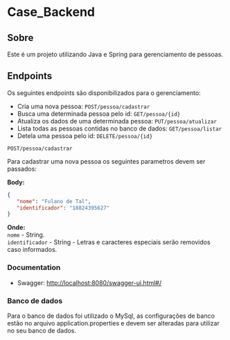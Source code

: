 # Case_Backend

## Sobre

Este é um projeto utilizando Java e Spring para gerenciamento de pessoas.

## Endpoints

Os seguintes endpoints são disponibilizados para o gerenciamento:

* Cria uma nova pessoa: `POST/pessoa/cadastrar` <br/>
* Busca uma determinada pessoa pelo id: `GET/pessoa/{id}` <br/>
* Atualiza os dados de uma determinada pessoa: `PUT/pessoa/atualizar` <br/>
* Lista todas as pessoas contidas no banco de dados: `GET/pessoa/listar` <br/>
* Detela uma pessoa pelo id: `DELETE/pessoa/{id}` <br/>

`POST/pessoa/cadastrar`

Para cadastrar uma nova pessoa os seguintes parametros devem ser passados:

**Body:**

```json
{
   "nome": "Fulano de Tal",
   "identificador": "18824395627"
}
```

**Onde:** <br/>
`nome` - String. <br/>
`identificador` - String - Letras e caracteres especiais serão removidos caso informados.

### Documentation

* Swagger: [http://localhost:8080/swagger-ui.html#/](http://localhost:8080/swagger-ui.html#/)

### Banco de dados

Para o banco de dados foi utilizado o MySql, as configurações de banco estão no arquivo application.properties e devem ser alteradas para utilizar no seu banco de dados.

